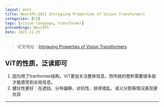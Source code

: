 ```yaml
---
layout: post
title: NeurIPS-2021 Intriguing Properties of Vision Transformers
categories: [CV]
tags: [vision-language, transformer]
proceedings: NeurIPS
date: 2021-11-25
---
```


> 论文地址：[Intriguing Properties of Vision Transformers](https://proceedings.neurips.cc/paper/2021/file/c404a5adbf90e09631678b13b05d9d7a-Paper.pdf)

## ViT的性质，泛读即可

1. 因为用了tranformer结构，ViT更加关注整体信息，而传统的卷积需要很多层才能感受到全局信息。
2. 健壮性更好：在遮挡、分布偏移、对抗性、排序错乱、语义分割等情况表现更优异

<HR align=left color=#987cb9 SIZE=1>

